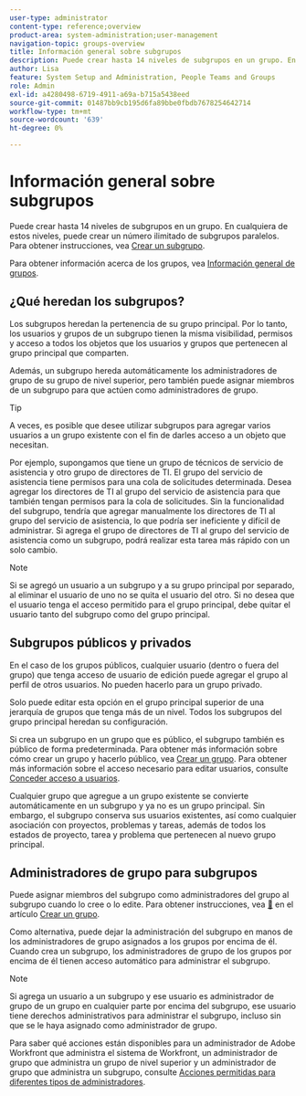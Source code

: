 ```yaml
---
user-type: administrator
content-type: reference;overview
product-area: system-administration;user-management
navigation-topic: groups-overview
title: Información general sobre subgrupos
description: Puede crear hasta 14 niveles de subgrupos en un grupo. En cualquiera de estos niveles, puede crear un número ilimitado de subgrupos paralelos.
author: Lisa
feature: System Setup and Administration, People Teams and Groups
role: Admin
exl-id: a4280498-6719-4911-a69a-b715a5438eed
source-git-commit: 01487bb9cb195d6fa89bbe0fbdb7678254642714
workflow-type: tm+mt
source-wordcount: '639'
ht-degree: 0%

---
```


# Información general sobre subgrupos

Puede crear hasta 14 niveles de subgrupos en un grupo. En cualquiera de estos niveles, puede crear un número ilimitado de subgrupos paralelos. Para obtener instrucciones, vea [Crear un subgrupo](../../../administration-and-setup/manage-groups/create-and-manage-subgroups/create-a-subgroup.md).

Para obtener información acerca de los grupos, vea [Información general de grupos](../../../administration-and-setup/manage-groups/groups-overview/groups.md).

## ¿Qué heredan los subgrupos?

Los subgrupos heredan la pertenencia de su grupo principal. Por lo tanto, los usuarios y grupos de un subgrupo tienen la misma visibilidad, permisos y acceso a todos los objetos que los usuarios y grupos que pertenecen al grupo principal que comparten.

Además, un subgrupo hereda automáticamente los administradores de grupo de su grupo de nivel superior, pero también puede asignar miembros de un subgrupo para que actúen como administradores de grupo.

>[!TIP]
>
>A veces, es posible que desee utilizar subgrupos para agregar varios usuarios a un grupo existente con el fin de darles acceso a un objeto que necesitan.
>
>Por ejemplo, supongamos que tiene un grupo de técnicos de servicio de asistencia y otro grupo de directores de TI. El grupo del servicio de asistencia tiene permisos para una cola de solicitudes determinada. Desea agregar los directores de TI al grupo del servicio de asistencia para que también tengan permisos para la cola de solicitudes. Sin la funcionalidad del subgrupo, tendría que agregar manualmente los directores de TI al grupo del servicio de asistencia, lo que podría ser ineficiente y difícil de administrar. Si agrega el grupo de directores de TI al grupo del servicio de asistencia como un subgrupo, podrá realizar esta tarea más rápido con un solo cambio.

>[!NOTE]
>
>Si se agregó un usuario a un subgrupo y a su grupo principal por separado, al eliminar el usuario de uno no se quita el usuario del otro. Si no desea que el usuario tenga el acceso permitido para el grupo principal, debe quitar el usuario tanto del subgrupo como del grupo principal.

## Subgrupos públicos y privados

En el caso de los grupos públicos, cualquier usuario (dentro o fuera del grupo) que tenga acceso de usuario de edición puede agregar el grupo al perfil de otros usuarios. No pueden hacerlo para un grupo privado.

Solo puede editar esta opción en el grupo principal superior de una jerarquía de grupos que tenga más de un nivel. Todos los subgrupos del grupo principal heredan su configuración.

Si crea un subgrupo en un grupo que es público, el subgrupo también es público de forma predeterminada. Para obtener más información sobre cómo crear un grupo y hacerlo público, vea [Crear un grupo](../../../administration-and-setup/manage-groups/create-and-manage-groups/create-a-group.md). Para obtener más información sobre el acceso necesario para editar usuarios, consulte [Conceder acceso a usuarios](../../../administration-and-setup/add-users/configure-and-grant-access/grant-access-other-users.md).

Cualquier grupo que agregue a un grupo existente se convierte automáticamente en un subgrupo y ya no es un grupo principal. Sin embargo, el subgrupo conserva sus usuarios existentes, así como cualquier asociación con proyectos, problemas y tareas, además de todos los estados de proyecto, tarea y problema que pertenecen al nuevo grupo principal.

## Administradores de grupo para subgrupos

<!--
Group Admins of a subgroup can't manage statuses or project preferences of the subgroup YET (Sprint 22/Oct 28, 2020)</p>
-->

Puede asignar miembros del subgrupo como administradores del grupo al subgrupo cuando lo cree o lo edite. Para obtener instrucciones, vea [&#128279;](../../../administration-and-setup/manage-groups/create-and-manage-groups/create-a-group.md#create) en el artículo [Crear un grupo](../../../administration-and-setup/manage-groups/create-and-manage-groups/create-a-group.md).

Como alternativa, puede dejar la administración del subgrupo en manos de los administradores de grupo asignados a los grupos por encima de él. Cuando crea un subgrupo, los administradores de grupo de los grupos por encima de él tienen acceso automático para administrar el subgrupo.

>[!NOTE]
>
>Si agrega un usuario a un subgrupo y ese usuario es administrador de grupo de un grupo en cualquier parte por encima del subgrupo, ese usuario tiene derechos administrativos para administrar el subgrupo, incluso sin que se le haya asignado como administrador de grupo.

Para saber qué acciones están disponibles para un administrador de Adobe Workfront que administra el sistema de Workfront, un administrador de grupo que administra un grupo de nivel superior y un administrador de grupo que administra un subgrupo, consulte [Acciones permitidas para diferentes tipos de administradores](../../../administration-and-setup/manage-groups/group-roles/group-actions-allowed-different-types-admins.md).
